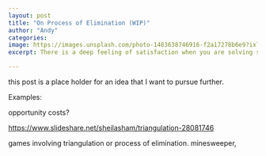 ```yaml
---
layout: post
title: "On Process of Elimination (WIP)"
author: "Andy"
categories: 
image: https://images.unsplash.com/photo-1483638746916-f2a17278b6e9?ixlib=rb-1.2.1&auto=format&fit=crop&w=1400&q=80
excerpt: There is a deep feeling of satisfaction when you are solving something and you can rule out other information that appears relevant to a conclusion you are 100% certain of without knowing for sure at all. How do different professions interpret triangulation, and can you influence your environment to create instances of unknown knowns?

---
```


this post is a place holder for an idea that I want to pursue further.

Examples:

opportunity costs?


https://www.slideshare.net/sheilasham/triangulation-28081746

games involving triangulation or process of elimination. minesweeper,
